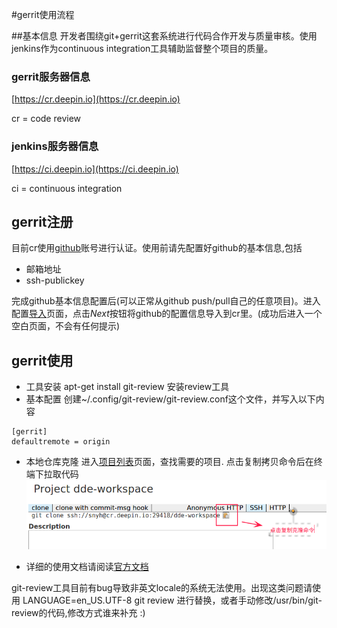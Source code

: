 <!--Meta
category:文档服务
title:gerrit使用
DO NOT Delete Meta Above -->

#gerrit使用流程

##基本信息
开发者围绕git+gerrit这套系统进行代码合作开发与质量审核。使用jenkins作为continuous integration工具辅助监督整个项目的质量。 

### gerrit服务器信息
[https://cr.deepin.io](https://cr.deepin.io)

cr = code review

### jenkins服务器信息
[https://ci.deepin.io](https://ci.deepin.io)

ci = continuous integration


## gerrit注册
目前cr使用[github](https://github.com)账号进行认证。使用前请先配置好github的基本信息,包括

   * 邮箱地址
   * ssh-publickey

完成github基本信息配置后(可以正常从github push/pull自己的任意项目)。进入配置[导入](https://cr.deepin.io/plugins/github-plugin-2.10-SNAPSHOT/static/account.html)页面，点击*Next*按钮将github的配置信息导入到cr里。(成功后进入一个空白页面，不会有任何提示)



## gerrit使用
* 工具安装
  apt-get install git-review 安装review工具
* 基本配置
  创建~/.config/git-review/git-review.conf这个文件，并写入以下内容
```
[gerrit]
defaultremote = origin
```
* 本地仓库克隆
  进入[项目列表](https://cr.deepin.io/#/admin/projects/)页面，查找需要的项目.
  点击复制拷贝命令后在终端下拉取代码 ![](docs/guide/git-clone.png)

* 详细的使用文档请阅读[官方文档](https://cr.deepin.io/Documentation/index.html)



git-review工具目前有bug导致非英文locale的系统无法使用。出现这类问题请使用
LANGUAGE=en_US.UTF-8 git review 进行替换，或者手动修改/usr/bin/git-review的代码,修改方式谁来补充 :)

